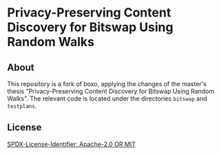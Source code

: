 # Privacy-Preserving Content Discovery for Bitswap Using Random Walks

## About

This repository is a fork of boxo, applying the changes of the master's thesis "Privacy-Preserving Content Discovery for Bitswap Using Random Walks".
The relevant code is located under the directories `bitswap` and `testplans`.


## License

[SPDX-License-Identifier: Apache-2.0 OR MIT](LICENSE.md)
